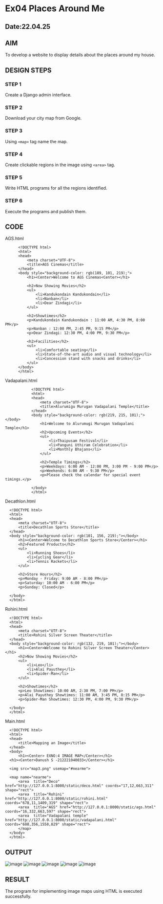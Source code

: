 # Ex04 Places Around Me
## Date:22.04.25
## AIM
To develop a website to display details about the places around my house.

## DESIGN STEPS

### STEP 1
Create a Django admin interface.

### STEP 2
Download your city map from Google.

### STEP 3
Using ```<map>``` tag name the map.

### STEP 4
Create clickable regions in the image using ```<area>``` tag.

### STEP 5
Write HTML programs for all the regions identified.

### STEP 6
Execute the programs and publish them.

## CODE
AGS.html
```
      <!DOCTYPE html>
      <html>
      <head>
          <meta charset="UTF-8">
          <title>AGS Cinemas</title>
      </head>
      <body style="background-color: rgb(189, 101, 219);">
          <h1><Center>Welcome to AGS Cinemas<Center></h1>
          
          <h2>Now Showing Movies</h2>
          <ul>
              <li>Kandukondain Kandukondain</li>
              <li>Nanban</li>
              <li>Dear Zindagi</li>
          </ul>
          
          <h2>Showtimes</h2>
          <p>Kandukondain Kandukondain : 11:00 AM, 4:30 PM, 8:00 PM</p>
          <p>Nanban : 12:00 PM, 2:45 PM, 9:15 PM</p>
          <p>Dear Zindagi: 12:30 PM, 4:00 PM, 9:30 PM</p>
          
          <h2>Facilities</h2>
          <ul>
              <li>Comfortable seating</li>
              <li>State-of-the-art audio and visual technology</li>
              <li>Concession stand with snacks and drinks</li>
          </ul>
      </body>
      </html>
```
Vadapalani.html
```
            <!DOCTYPE html>
            <html>
            <head>
                <meta charset="UTF-8">
                <title>Alurumigu Murugan Vadapalani Temple</title>
            </head>
            <body style="background-color: rgb(219, 215, 101);"></body>
                <h1>Welcome to Alurumugi Murugan Vadapalani Temple</h1>
                <h2>Upcoming Events</h2>
                <ul>
                    <li>Thaipusam Festival</li>
                    <li>Panguni Uthiram Celebration</li>
                    <li>Monthly Bhajans</li>
                </ul>
                
                <h2>Temple Timings</h2>
                <p>Weekdays: 6:00 AM - 12:00 PM, 3:00 PM - 9:00 PM</p>
                <p>Weekends: 6:00 AM - 9:30 PM</p>
                <p>Please check the calendar for special event timings.</p>
                
            </body>
            </html>
```
Decathlon.html
```
  <!DOCTYPE html>
  <html>
  <head>
      <meta charset="UTF-8">
      <title>Decathlon Sports Store</title>
  </head>
  <body style="background-color: rgb(101, 156, 219);"></body>
      <h1><Center>Welcome to Decathlon Sports Store</Center></h1>
      <h2>Featured Products</h2>
      <ul>
          <li>Running Shoes</li>
          <li>Cycling Gear</li>
          <li>Tennis Rackets</li>
      </ul>
      
      <h2>Store Hours</h2>
      <p>Monday - Friday: 9:00 AM - 8:00 PM</p>
      <p>Saturday: 10:00 AM - 6:00 PM</p>
      <p>Sunday: Closed</p>
      
  </body>
  </html>
```
Rohini.html
```
  <!DOCTYPE html>
  <html>
  <head>
      <meta charset="UTF-8">
      <title>Rohini Silver Screen Theater</title>
  </head>
  <body style="background-color: rgb(132, 219, 101);"></body>
      <h1><Center>Welcome to Rohini Silver Screen Theater</Center></h1>
      <h2>Now Showing Movies</h2>
      <ul>
          <li>Leo</li>
          <li>Alai Payuthey</li>
          <li>Spider-Man</li>
      </ul>
      
      <h2>Showtimes</h2>
      <p>Leo Showtimes: 10:00 AM, 2:30 PM, 7:00 PM</p>
      <p>Alai Payuthey Showtimes: 11:00 AM, 3:45 PM, 8:15 PM</p>
      <p>Spider-Man Showtimes: 12:30 PM, 4:00 PM, 9:30 PM</p>
      
  </body>
  </html>
```
Main.html
```
  <!DOCTYPE html>
  <html>
  <head>
      <title>Mapping an Image</title>
  </head>
  <body>
      <h1><Center> EXNO:4 IMAGE MAP</Center></h1>
  <h1><Center>Danush S -212221040033</Center></h1>
  
  <img src="map3.png" usemap="#nearme">
  
  <map name="nearme">
      <area  title="Deco" href="http://127.0.0.1:8000/static/deco.html" coords="17,12,663,311" shape="rect">
      <area  title="Rohini" href="http://127.0.0.1:8000/static/rohini.html" coords="678,11,1409,319" shape="rect">
      <area  title="AGS" href="http://127.0.0.1:8000/static/ags.html" coords="16,332,663,597" shape="rect">
      <area  title="Vadapalani temple" href="http://127.0.0.1:8000/static/vadapalani.html" coords="688,356,1558,829" shape="rect">
      </map>
  </body>
  </html>
  ```

## OUTPUT
![image](https://github.com/Boobeshkrishna/NearMe/assets/141472052/b26302de-d732-43f6-901b-70677f0a0c8b)
![image](https://github.com/Boobeshkrishna/NearMe/assets/141472052/b3522471-7419-4362-a03f-223889120a4f)
![image](https://github.com/Boobeshkrishna/NearMe/assets/141472052/dc02cdaf-2268-4ac5-aba5-7e72eac90d0e)
![image](https://github.com/Boobeshkrishna/NearMe/assets/141472052/ec336651-8a45-410a-9ed4-56b015d89e27)
![image](https://github.com/Boobeshkrishna/NearMe/assets/141472052/790898f3-4da2-4c95-93fb-10c7aaaa4888)

## RESULT
The program for implementing image maps using HTML is executed successfully.
